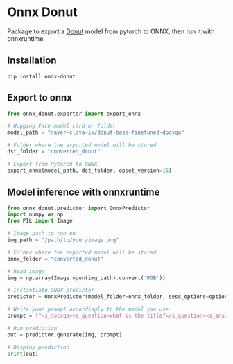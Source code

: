 # Onnx Donut

Package to export a [Donut](https://github.com/clovaai/donut) model from pytorch to ONNX, then run it with onnxruntime.

## Installation

```shell
pip install onnx-donut
```

## Export to onnx

```python
from onnx_donut.exporter import export_onnx

# Hugging Face model card or folder
model_path = "naver-clova-ix/donut-base-finetuned-docvqa"

# Folder where the exported model will be stored
dst_folder = "converted_donut"

# Export from Pytorch to ONNX
export_onnx(model_path, dst_folder, opset_version=16)
```

## Model inference with onnxruntime

```python
from onnx_donut.predictor import OnnxPredictor
import numpy as np
from PIL import Image

# Image path to run on
img_path = "/path/to/your/image.png"

# Folder where the exported model will be stored
onnx_folder = "converted_donut"

# Read image
img = np.array(Image.open(img_path).convert('RGB'))

# Instantiate ONNX predictor
predictor = OnnxPredictor(model_folder=onnx_folder, sess_options=options)

# Write your prompt accordingly to the model you use
prompt = f"<s_docvqa><s_question>what is the title?</s_question><s_answer>"

# Run prediction
out = predictor.generate(img, prompt)

# Display prediction
print(out)
```